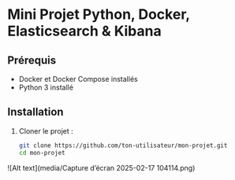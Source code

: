 # Mini Projet Python, Docker, Elasticsearch & Kibana

## Prérequis
- Docker et Docker Compose installés
- Python 3 installé

## Installation
1. Cloner le projet :
   ```sh
   git clone https://github.com/ton-utilisateur/mon-projet.git
   cd mon-projet

![Alt text](media/Capture d’écran 2025-02-17 104114.png)
